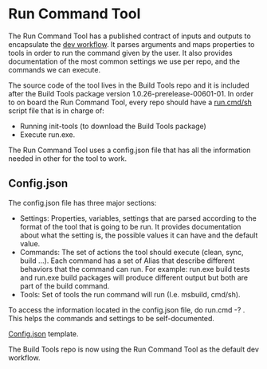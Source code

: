 Run Command Tool
===========================
The Run Command Tool has a published contract of inputs and outputs to encapsulate the [dev workflow](Dev-workflow.md). It parses arguments and maps properties to tools in order to run the command given by the user. It also provides documentation of the most common settings we use per repo, and the commands we can execute.

The source code of the tool lives in the Build Tools repo and it is included after the Build Tools package version 1.0.26-prerelease-00601-01. 
In order to on board the Run Command Tool, every repo should have a [run.cmd/sh](../run.cmd) script file that is in charge of:
- Running init-tools (to download the Build Tools package) 
- Execute run.exe.

The Run Command Tool uses a config.json file that has all the information needed in other for the tool to work.

Config.json
---------------------------
The config.json file has three major sections:
- Settings: Properties, variables, settings that are parsed according to the format of the tool that is going to be run. It provides documentation about what the setting is, the possible values it can have and the default value.
- Commands: The set of actions the tool should execute (clean, sync, build …). Each command has a set of Alias that describe different behaviors that the command can run. For example: run.exe build tests and run.exe build packages will produce different output but both are part of the build command.
- Tools: Set of tools the run command will run (I.e. msbuild, cmd/sh). 

To access the information located in the config.json file, do run.cmd -? . This helps the commands and settings to be self-documented.

[Config.json](configTemplate.json) template.


The Build Tools repo is now using the Run Command Tool as the default dev workflow.
